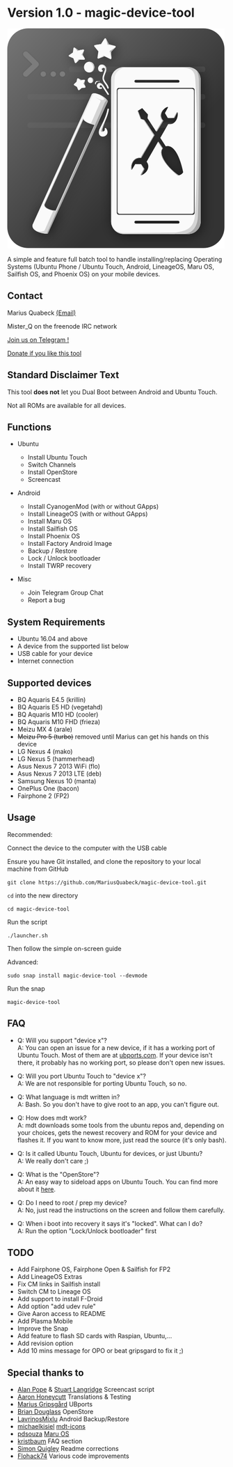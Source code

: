 # Version 1.0 - magic-device-tool

![alt text](https://raw.githubusercontent.com/MariusQuabeck/magic-device-tool/master/mdt.png "magic-device-tool logo")

A simple and feature full batch tool to handle installing/replacing Operating Systems (Ubuntu Phone / Ubuntu Touch, Android, LineageOS, Maru OS, Sailfish OS, and Phoenix OS) on your mobile devices.

## Contact

Marius Quabeck [(Email)](mailto:marius.quabeck@ubuntu.com?subject=magic-device-tool)

Mister_Q on the freenode IRC network

[Join us on Telegram !](https://t.me/joinchat/AAAAAAiC4TS0ba_TVbQ55g)

[Donate if you like this tool](http://paypal.me/MisterQ)

## Standard Disclaimer Text
This tool **does not** let you Dual Boot between Android and Ubuntu Touch.

Not all ROMs are available for all devices.

Functions
---
- Ubuntu
  - Install Ubuntu Touch
  - Switch Channels
  - Install OpenStore
  - Screencast

- Android
  - Install CyanogenMod (with or without GApps)
  - Install LineageOS (with or without GApps)
  - Install Maru OS
  - Install Sailfish OS
  - Install Phoenix OS
  - Install Factory Android Image
  - Backup / Restore
  - Lock / Unlock bootloader
  - Install TWRP recovery

- Misc
  - Join Telegram Group Chat
  - Report a bug


System Requirements
----
- Ubuntu 16.04 and above
- A device from the supported list below
- USB cable for your device
- Internet connection

Supported devices
----

- BQ Aquaris E4.5 (krillin)
- BQ Aquaris E5 HD (vegetahd)
- BQ Aquaris M10 HD (cooler)
- BQ Aquaris M10 FHD (frieza)
- Meizu MX 4 (arale)
- ~~Meizu Pro 5 (turbo)~~ removed until Marius can get his hands on this device
- LG Nexus 4 (mako)
- LG Nexus 5 (hammerhead)
- Asus Nexus 7 2013 WiFi (flo)
- Asus Nexus 7 2013 LTE (deb)
- Samsung Nexus 10 (manta)
- OnePlus One (bacon)
- Fairphone 2 (FP2)


Usage
-----

Recommended:

Connect the device to the computer with the USB cable

Ensure you have Git installed, and clone the repository to your local machine from GitHub
```
git clone https://github.com/MariusQuabeck/magic-device-tool.git
```
`cd` into the new directory
```
cd magic-device-tool
```
Run the script
```
./launcher.sh
```
Then follow the simple on-screen guide

Advanced:

```
sudo snap install magic-device-tool --devmode
```
Run the snap
```
magic-device-tool
```

FAQ
---
- Q: Will you support "device x"?     
  A: You can open an issue for a new device, if it has a working port of Ubuntu Touch. Most of them are at [ubports.com](https://ubports.com/). If your device isn't there, it probably has no working port, so please don't open new issues.

- Q: Will you port Ubuntu Touch to "device x"?     
  A: We are not responsible for porting Ubuntu Touch, so no.

- Q: What language is mdt written in?    
  A: Bash. So you don't have to give root to an app, you can't figure out.

- Q: How does mdt work?    
  A: mdt downloads some tools from the ubuntu repos and, depending on your choices, gets the newest recovery and ROM for your device and flashes it. If you want to know more, just read the source (it's only bash).

- Q: Is it called Ubuntu Touch, Ubuntu for devices, or just Ubuntu?   
  A: We really don't care ;)

- Q: What is the "OpenStore"?   
  A: An easy way to sideload apps on Ubuntu Touch. You can find more about it [here](https://open.uappexplorer.com/app/openstore.openstore-team).   

- Q: Do I need to root / prep my device?  
  A: No, just read the instructions on the screen and follow them carefully.

- Q: When i boot into recovery it says it's "locked". What can I do?  
  A: Run the option "Lock/Unlock bootloader" first

TODO
------
- Add Fairphone OS, Fairphone Open & Sailfish for FP2
- Add LineageOS Extras
- Fix CM links in Sailfish install
- Switch CM to Lineage OS
- Add support to install F-Droid
- Add option "add udev rule"
- Give Aaron access to README
- Add Plasma Mobile
- Improve the Snap
- Add feature to flash SD cards with Raspian, Ubuntu,...
- Add revision option
- Add 10 mins message for OPO or beat gripsgard to fix it ;)


Special thanks to
---
- [Alan Pope](https://github.com/popey) & [Stuart Langridge](https://github.com/stuartlangridge) Screencast script
- [Aaron Honeycutt](https://github.com/ahoneybun) Translations & Testing
- [Marius Gripsgård](https://github.com/mariogrip) UBports
- [Brian Douglass](https://github.com/bhdouglass) OpenStore
- [LavrinosMixlu](https://github.com/LavrinosMixlu) Android Backup/Restore
- [michaelkisiel](https://github.com/michaelkisiel) [mdt-icons](https://github.com/michaelkisiel/mdt-icons)
- [pdsouza](https://github.com/pdsouza) [Maru OS](https://github.com/maruos/maruos)
- [kristbaum](https://github.com/kristbaum) FAQ section
- [Simon Quigley](https://github.com/tsimonq2) Readme corrections
- [Flohack74](https://github.com/Flohack74) Various code improvements
